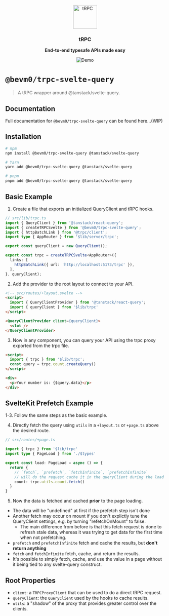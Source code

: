 <p align="center">
  <a href="https://trpc.io/"><img src="https://assets.trpc.io/icons/svgs/blue-bg-rounded.svg" alt="tRPC" height="75"/></a>
</p>

<h3 align="center">tRPC</h3>

<p align="center">
  <strong>End-to-end typesafe APIs made easy</strong>
</p>

<p align="center">
  <img src="https://assets.trpc.io/www/v10/v10-dark-landscape.gif" alt="Demo" />
</p>

# `@bevm0/trpc-svelte-query`

> A tRPC wrapper around @tanstack/svelte-query.

## Documentation

Full documentation for `@bevm0/trpc-svelte-query` can be found here...(WIP)

## Installation

```bash
# npm
npm install @bevm0/trpc-svelte-query @tanstack/svelte-query

# Yarn
yarn add @bevm0/trpc-svelte-query @tanstack/svelte-query

# pnpm
pnpm add @bevm0/trpc-svelte-query @tanstack/svelte-query
```

## Basic Example

1. Create a file that exports an initialized QueryClient and tRPC hooks.

```ts
// src/lib/trpc.ts
import { QueryClient } from '@tanstack/react-query';
import { createTRPCSvelte } from '@bevm0/trpc-svelte-query';
import { httpBatchLink } from '@trpc/client';
import type { AppRouter } from '$lib/server/trpc';

export const queryClient = new QueryClient();

export const trpc = createTRPCSvelte<AppRouter>({
  links: [
    httpBatchLink({ url: 'http://localhost:5173/trpc' }),
  ],
}, queryClient);
```

2. Add the provider to the root layout to connect to your API.

```html
<!-- src/routes/+layout.svelte -->
<script>
  import { QueryClientProvider } from '@tanstack/react-query';
  import { queryClient } from '$lib/trpc'
</script>

<QueryClientProvider client={queryClient}>
  <slot />
</QueryClientProvider>
```

3. Now in any component, you can query your API using the trpc proxy exported from the trpc file.

```html
<script>
  import { trpc } from '$lib/trpc';
  const query = trpc.count.createQuery()
</script>

<div>
  <p>Your number is: {$query.data}</p>
</div>
```

## SvelteKit Prefetch Example

1-3. Follow the same steps as the basic example.

4. Directly fetch the query using `utils` in a `+layout.ts` or `+page.ts` above the desired route.

```ts
// src/routes/+page.ts

import { trpc } from '$lib/trpc'
import type { PageLoad } from './$types'

export const load: PageLoad = async () => {
  return {
    // `fetch`, `prefetch`, `fetchInfinite`, `prefetchInfinite` 
    // will do the request cache it in the queryClient during the load function, before page load
    count: trpc.utils.count.fetch()
  }
}
```

5. Now the data is fetched and cached **prior** to the page loading.
- The data will be "undefined" at first if the prefetch step isn't done
- Another fetch may occur on mount if you don't explictly tune the QueryClient settings,
  e.g. by turning "refetchOnMount" to false.
  - The main difference from before is that this fetch request is done to refresh stale data,
    whereas it was trying to get data for the first time when not prefetching.
- `prefetch` and `prefetchInfinite` fetch and cache the results, but **don't return anything**
- `fetch` and `fetchInfinite` fetch, cache, and return the results.
- It's possible to simply fetch, cache, and use the value in a page without it being tied to any svelte-query construct.


## Root Properties
- `client`: a `TRPCProxyClient` that can be used to do a direct tRPC request.
- `queryClient`: the `QueryClient` used by the hooks to cache results.
- `utils`: a "shadow" of the proxy that provides greater control over the clients.
